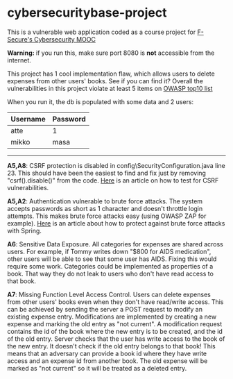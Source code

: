 # cybersecuritybase-project
This is a vulnerable web application coded as a course project for [F-Secure's Cybersecurity MOOC](https://cybersecuritybase.github.io/project/)

**Warning:** if you run this, make sure port 8080 is **not** accessible from the internet.

This project has 1 cool implementation flaw, which allows users to delete expenses from other users' books. See if you can find it? Overall the vulnerabilities in this project violate at least 5 items on [OWASP top10 list](https://www.owasp.org/index.php/Top_10_2013-Top_10)

When you run it, the db is populated with some data and 2 users:

| Username      | Password      |
| ------------- | ------------- |
| atte          | 1             |
| mikko         | masa          |

---

**A5,A8**: CSRF protection is disabled in config\SecurityConfiguration.java line 23. This should have been the easiest to find and fix just by removing "csrf().disable()" from the code. [Here](https://www.owasp.org/index.php/Testing_for_CSRF_(OTG-SESS-005)) is an article on how to test for CSRF vulnerabilities.

**A5,A2**: Authentication vulnerable to brute force attacks. The system accepts passwords as short as 1 character and doesn't throttle login attempts. This makes brute force attacks easy (using OWASP ZAP for example). [Here](http://stackoverflow.com/questions/2681401/spring-security-how-to-implement-brute-force-detection-bfd) is an article about how to protect against brute force attacks with Spring.

**A6**: Sensitive Data Exposure. All categories for expenses are shared across users. For example, if Tommy writes down "$800 for AIDS medication", other users will be able to see that some user has AIDS. Fixing this would require some work. Categories could be implemented as properties of a book. That way they do not leak to users who don't have read access to that book.

**A7**: Missing Function Level Access Control. Users can delete expenses from other users' books even when they don't have read/write access. This can be achieved by sending the server a POST request to modify an existing expense entry. Modifications are implemented by creating a new expense and marking the old entry as "not current". A modification request contains the id of the book where the new entry is to be created, and the id of the old entry. Server checks that the user has write access to the book of the new entry. It doesn't check if the old entry belongs to that book! This means that an adversary can provide a book id where they have write access and an expense id from another book. The old expense will be marked as "not current" so it will be treated as a deleted entry.
